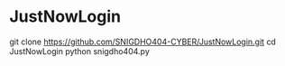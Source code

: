 # JustNowLogin
git clone https://github.com/SNIGDHO404-CYBER/JustNowLogin.git
cd JustNowLogin
python snigdho404.py
